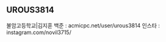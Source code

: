 UROUS3814
------------------
  불암고등학교|김지훈
  백준   : acmicpc.net/user/urous3814
  인스타 : instagram.com/novil3715/
